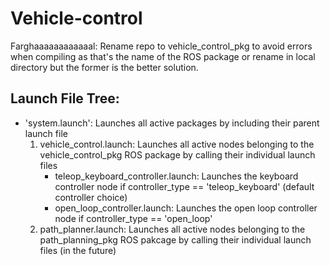 # Vehicle-control

Farghaaaaaaaaaaaal: Rename repo to vehicle_control_pkg to avoid errors when compiling as that's the name of the ROS package or rename in local directory but the former is the better solution.

## Launch File Tree:

* 'system.launch': Launches all active packages by including their parent launch file
  1. vehicle_control.launch: Launches all active nodes belonging to the vehicle_control_pkg ROS package by calling their individual launch files
     * teleop_keyboard_controller.launch: Launches the keyboard controller node if controller_type == 'teleop_keyboard' (default controller choice)
     * open_loop_controller.launch: Launches the open loop controller node if controller_type == 'open_loop'
  1. path_planner.launch: Launches all active nodes belonging to the path_planning_pkg ROS pakcage by calling their individual launch files (in the future)
